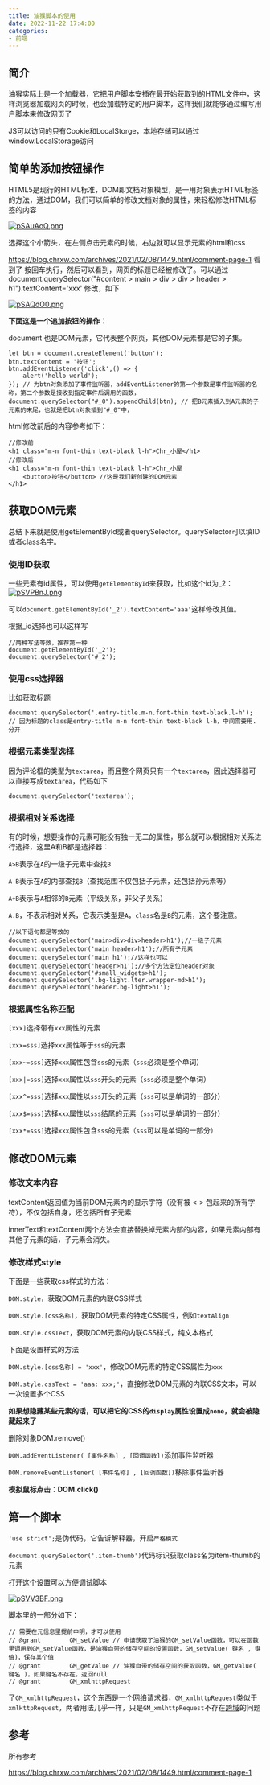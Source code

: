 ```yaml
---
title: 油猴脚本的使用
date: 2022-11-22 17:4:00
categories:
- 前端
---
```


## 简介

油猴实际上是一个加载器，它把用户脚本安插在最开始获取到的HTML文件中，这样浏览器加载网页的时候，也会加载特定的用户脚本，这样我们就能够通过编写用户脚本来修改网页了

JS可以访问的只有Cookie和LocalStorge，本地存储可以通过window.LocalStorage访问

## 简单的添加按钮操作

HTML5是现行的HTML标准，DOM即文档对象模型，是一用对象表示HTML标签的方法，通过DOM，我们可以简单的修改文档对象的属性，来轻松修改HTML标签的内容

[![pSAuAoQ.png](../images/pSAuAoQ.png)](https://imgse.com/i/pSAuAoQ)

选择这个小箭头，在左侧点击元素的时候，右边就可以显示元素的html和css

https://blog.chrxw.com/archives/2021/02/08/1449.html/comment-page-1 看到了 按回车执行，然后可以看到，网页的标题已经被修改了。可以通过 document.querySelector("#content > main > div > div > header > h1").textContent='xxx' 修改，如下

[![pSAQdO0.png](../images/pSAQdO0.png)](https://imgse.com/i/pSAQdO0)

**下面这是一个追加按钮的操作：**

document 也是DOM元素，它代表整个网页，其他DOM元素都是它的子集。

```
let btn = document.createElement('button');
btn.textContent = '按钮';
btn.addEventListener('click',() => {
    alert('hello world');
}); // 为btn对象添加了事件监听器，addEventListener的第一个参数是事件监听器的名称，第二个参数是接收到指定事件后调用的函数，
document.querySelector("#_0").appendChild(btn); // 把B元素插入到A元素的子元素的末尾，也就是把btn对象插到"#_0"中，
```

html修改前后的内容参考如下：

```
//修改前
<h1 class="m-n font-thin text-black l-h">Chr_小屋</h1>
//修改后
<h1 class="m-n font-thin text-black l-h">Chr_小屋
    <button>按钮</button> //这是我们新创建的DOM元素
</h1>
```

## 获取DOM元素

总结下来就是使用getElementById或者querySelector。querySelector可以填ID或者class名字。

### 使用ID获取

一些元素有id属性，可以使用`getElementById`来获取，比如这个id为_2：
[![pSVPBnJ.png](../images/pSVPBnJ.png)](https://imgse.com/i/pSVPBnJ)

可以`document.getElementById('_2').textContent='aaa'`这样修改其值。

根据_id选择也可以这样写

```
//两种写法等效，推荐第一种
document.getElementById('_2');
document.querySelector('#_2');
```

### 使用css选择器

比如获取标题

```
document.querySelector('.entry-title.m-n.font-thin.text-black.l-h'); // 因为标题的class是entry-title m-n font-thin text-black l-h，中间需要用.分开
```

### 根据元素类型选择

因为评论框的类型为`textarea`，而且整个网页只有一个`textarea`，因此选择器可以直接写成`textarea`，代码如下

```
document.querySelector('textarea');
```

### 根据相对关系选择

有的时候，想要操作的元素可能没有独一无二的属性，那么就可以根据相对关系进行选择，这里A和B都是选择器：

`A>B`表示在`A`的一级子元素中查找`B`

`A B`表示在`A`的内部查找`B`（查找范围不仅包括子元素，还包括孙元素等）

`A+B`表示与`A`相邻的`B`元素（平级关系，非父子关系）

`A.B`，不表示相对关系，它表示类型是`A`，`class`名是`B`的元素，这个要注意。

```
//以下语句都是等效的
document.querySelector('main>div>div>header>h1');//一级子元素
document.querySelector('main header>h1');//所有子元素
document.querySelector('main h1');//这样也可以
document.querySelector('header>h1');//多个方法定位header对象
document.querySelector('#small_widgets>h1');
document.querySelector('.bg-light.lter.wrapper-md>h1');
document.querySelector('header.bg-light>h1');
```

### 根据属性名称匹配

`[xxx]`选择带有`xxx`属性的元素

`[xxx=sss]`选择`xxx`属性等于`sss`的元素

`[xxx~=sss]`选择`xxx`属性包含`sss`的元素（`sss`必须是整个单词）

`[xxx|=sss]`选择`xxx`属性以`sss`开头的元素（`sss`必须是整个单词）

`[xxx^=sss]`选择`xxx`属性以`sss`开头的元素（`sss`可以是单词的一部分）

`[xxx$=sss]`选择`xxx`属性以`sss`结尾的元素（`sss`可以是单词的一部分）

`[xxx*=sss]`选择`xxx`属性包含`sss`的元素（`sss`可以是单词的一部分）

## 修改DOM元素

### 修改文本内容

textContent返回值为当前DOM元素内的显示字符（没有被 < > 包起来的所有字符），不仅包括自身，还包括所有子元素

innerText和textContent两个方法会直接替换掉元素内部的内容，如果元素内部有其他子元素的话，子元素会消失。

### 修改样式style

下面是一些获取css样式的方法：

`DOM.style`，获取DOM元素的内联CSS样式

`DOM.style.[css名称]`，获取DOM元素的特定CSS属性，例如`textAlign`

`DOM.style.cssText`，获取DOM元素的内联CSS样式，纯文本格式

下面是设置样式的方法

`DOM.style.[css名称] = 'xxx'`，修改DOM元素的特定CSS属性为`xxx`

`DOM.style.cssText = 'aaa: xxx;'`，直接修改DOM元素的内联CSS文本，可以一次设置多个CSS

**如果想隐藏某些元素的话，可以把它的CSS的`display`属性设置成`none`，就会被隐藏起来了**

删除对象DOM.remove()

`DOM.addEventListener( [事件名称] , [回调函数])`添加事件监听器

`DOM.removeEventListener( [事件名称] , [回调函数])`移除事件监听器

**模拟鼠标点击：DOM.click()**

## 第一个脚本

`'use strict';`是伪代码，它告诉解释器，开启`严格模式`

`document.querySelector('.item-thumb')`代码标识获取class名为item-thumb的元素

打开这个设置可以方便调试脚本

[![pSVV3BF.png](../images/pSVV3BF.png)](https://imgse.com/i/pSVV3BF)

脚本里的一部分如下：

```
// 需要在元信息里提前申明，才可以使用
// @grant        GM_setValue // 申请获取了油猴的GM_setValue函数，可以在函数里调用到GM_setValue函数，是油猴自带的储存空间的设置函数，GM_setValue( 键名 , 键值)，保存某个值
// @grant        GM_getValue // 油猴自带的储存空间的获取函数，GM_getValue( 键名 )，如果键名不存在，返回null
// @grant        GM_xmlhttpRequest
```

了`GM_xmlhttpRequest`，这个东西是一个网络请求器，`GM_xmlhttpRequest`类似于`xmlHttpRequest`，两者用法几乎一样，只是`GM_xmlhttpRequest`不存在[跨域](https://developer.mozilla.org/zh-CN/docs/Web/HTTP/Access_control_CORS)的问题

## 参考

所有参考

https://blog.chrxw.com/archives/2021/02/08/1449.html/comment-page-1